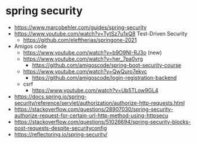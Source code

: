 # spring security

- https://www.marcobehler.com/guides/spring-security
- https://www.youtube.com/watch?v=TytSz7u1xQ8 Test-Driven Security
  - https://github.com/eleftherias/springone-2021
- Amigos code
  - https://www.youtube.com/watch?v=b9O9NI-RJ3o (new)
  - https://www.youtube.com/watch?v=her_7pa0vrg
    - https://github.com/amigoscode/spring-boot-security-course
  - https://www.youtube.com/watch?v=QwQuro7ekvc
    - https://github.com/amigoscode/login-registration-backend
  - csrf
    - https://www.youtube.com/watch?v=Ub5TLow9GL4
- https://docs.spring.io/spring-security/reference/servlet/authorization/authorize-http-requests.html
- https://stackoverflow.com/questions/28907030/spring-security-authorize-request-for-certain-url-http-method-using-httpsecu
- https://stackoverflow.com/questions/51026694/spring-security-blocks-post-requests-despite-securityconfig
- https://reflectoring.io/spring-security/